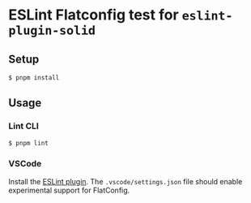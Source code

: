 # ESLint Flatconfig test for `eslint-plugin-solid`

## Setup

```bash
$ pnpm install
```

## Usage

### Lint CLI

```bash
$ pnpm lint
```

### VSCode

Install the [ESLint plugin](https://marketplace.visualstudio.com/items?itemName=dbaeumer.vscode-eslint). The `.vscode/settings.json` file should enable experimental support for FlatConfig.
